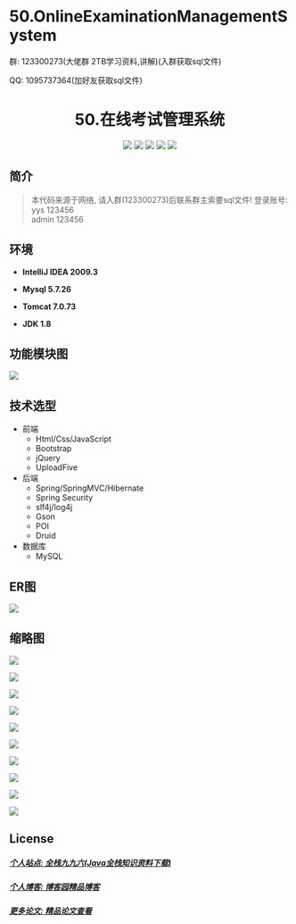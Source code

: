 
# 50.OnlineExaminationManagementSystem

<p>群: 123300273(大佬群 2TB学习资料,讲解)(入群获取sql文件)</p>
<p>QQ: 1095737364(加好友获取sql文件)</p>

<p><h1 align="center">50.在线考试管理系统</h1></p>


<p align="center">
	<img src="https://img.shields.io/badge/jdk-1.8-orange.svg"/>
    <img src="https://img.shields.io/badge/spring-5.x-lightgrey.svg"/>
    <img src="https://img.shields.io/badge/springmvc-3.x-blue.svg"/>
    <img src="https://img.shields.io/badge/hibernate-3.x-blue.svg"/>
    <img src="https://img.shields.io/badge/JPA-3.x-blue.svg"/>
</p>

## 简介


> 本代码来源于网络, 请入群(123300273)后联系群主索要sql文件!
> 登录账号: 
> yys 123456  
> admin 123456


## 环境

- <b>IntelliJ IDEA 2009.3</b>

- <b>Mysql 5.7.26</b>

- <b>Tomcat 7.0.73</b>

- <b>JDK 1.8</b>

## 功能模块图
![](https://img2020.cnblogs.com/blog/588112/202110/588112-20211022231239126-1970246175.png)

## 技术选型

* 前端
    * Html/Css/JavaScript
    * Bootstrap
    * jQuery
    * UploadFive
* 后端
    * Spring/SpringMVC/Hibernate
    * Spring Security
    * slf4j/log4j
    * Gson
    * POI
    * Druid
* 数据库
    * MySQL


## ER图
![](https://img2020.cnblogs.com/blog/588112/202110/588112-20211022231611762-1211464264.png)


## 缩略图

![](https://img2020.cnblogs.com/blog/588112/202110/588112-20211022231309665-1344191621.png)

![](https://img2020.cnblogs.com/blog/588112/202110/588112-20211022231313825-1546667687.png)

![](https://img2020.cnblogs.com/blog/588112/202110/588112-20211022231317941-1020418587.png)

![](https://img2020.cnblogs.com/blog/588112/202110/588112-20211022231322098-613850941.png)

![](https://img2020.cnblogs.com/blog/588112/202110/588112-20211022231325563-1276745787.png)

![](https://img2020.cnblogs.com/blog/588112/202110/588112-20211022231329801-146389272.png)

![](https://img2020.cnblogs.com/blog/588112/202110/588112-20211022231336032-1568199541.png)

![](https://img2020.cnblogs.com/blog/588112/202110/588112-20211022231341102-557921544.png)

![](https://img2020.cnblogs.com/blog/588112/202110/588112-20211022231345401-1741642194.png)

![](https://img2020.cnblogs.com/blog/588112/202110/588112-20211022231350913-2010858715.png)

## License

##### [个人站点: 全栈九九六(Java全栈知识资料下载)](https://www.blog996.com/)
##### [个人博客: 博客园精品博客](https://www.cnblogs.com/yysbolg/)
##### [更多论文: 精品论文查看](https://www.cnblogs.com/yysbolg/category/1886262.html)




